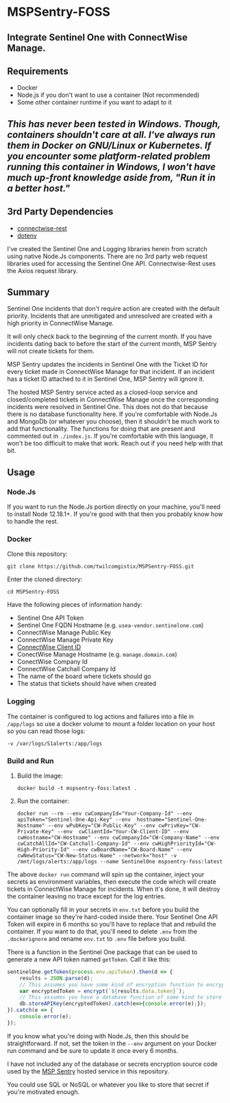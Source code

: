# MSPSentry-FOSS

## Integrate Sentinel One with ConnectWise Manage.

## Requirements
- Docker
- Node.js if you don't want to use a container (Not recommended)
- Some other container runtime if you want to adapt to it

## _This has never been tested in Windows. Though, containers shouldn't care at all. I've always run them in Docker on GNU/Linux or Kubernetes. If you encounter some platform-related problem running this container in Windows, I won't have much up-front knowledge aside from, "Run it in a better host."_

## 3rd Party Dependencies

- [connectwise-rest](https://github.com/covenanttechnologysolutions/connectwise-rest)
- [dotenv](https://github.com/motdotla/dotenv#readme)

I've created the Sentinel One and Logging libraries herein from scratch using native Node.Js components. There are no 3rd party web request libraries used for accessing the Sentinel One API. Connectwise-Rest uses the Axios request library.

## Summary

Sentinel One incidents that don't require action are created with the default priority. Incidents that are unmitigated and unresolved are created with a high priority in ConnectWise Manage.

It will only check back to the beginning of the current month. If you have incidents dating back to before the start of the current month, MSP Sentry will not create tickets for them.

MSP Sentry updates the incidents in Sentinel One with the Ticket ID for every ticket made in ConnectWise Manage for that incident. If an incident has a ticket ID attached to it in Sentinel One, MSP Sentry will ignore it.

The hosted MSP Sentry service acted as a closed-loop service and closed/completed tickets in ConnectWise Manage once the corresponding incidents were resolved in Sentinel One. This does not do that because there is no database functionality here. If you're comfortable with Node.Js and MongoDb (or whatever you choose), then it shouldn't be much work to add that functionality. The functions for doing that are present and commented out in `./index.js`. If you're comfortable with this language, it won't be too difficult to make that work. Reach out if you need help with that bit.

## Usage

### Node.Js
If you want to run the Node.Js portion directly on your machine, you'll need to install Node 12.18.1+. If you're good with that then you probably know how to handle the rest.

### Docker

Clone this repository:

`git clone https://github.com/twilcomgistix/MSPSentry-FOSS.git`

Enter the cloned directory:

`cd MSPSentry-FOSS`

Have the following pieces of information handy:

- Sentinel One API Token
- Sentinel One FQDN Hostname (e.g. `usea-vendor.sentinelone.com`)
- ConnectWise Manage Public Key
- ConnectWise Manage Private Key
- [ConnectWise Client ID](https://developer.connectwise.com/ClientID)
- ConectWise Manage Hostname (e.g. `manage.domain.com`)
- ConectWise Company Id
- ConnectWise Catchall Company Id 
- The name of the board where tickets should go
- The status that tickets should have when created

### Logging

The container is configured to log actions and failures into a file in `/app/logs` so use a docker volume to mount a folder location on your host so you can read those logs:

`-v /var/logs/S1alerts:/app/logs`

### Build and Run

1. Build the image:

    `docker build -t mspsentry-foss:latest .`

1. Run the container:

    `docker run --rm --env cwCompanyId="Your-Company-Id" --env apiToken="Sentinel-One-Api-Key" --env  hostname="Sentinel-One-Hostname" --env wPubKey="CW-Public-Key" --env cwPrivKey="CW-Private-Key" --env  cwClientId="Your-CW-Client-ID" --env cwHostname="CW-Hostname" --env cwCompanyId="CW-Company-Name" --env cwCatchAllId="CW-Catchall-Company-Id" --env cwHighPriorityId="CW-High-Priority-Id" --env cwBoardName="CW-Board-Name" --env cwNewStatus="CW-New-Status-Name" --network="host" -v /mnt/logs/alerts:/app/logs --name SentinelOne mspsentry-foss:latest`

The above `docker run` command will spin up the container, inject your secrets as environment variables, then execute the code which will create tickets in ConnectWise Manage for incidents. When it's done, it will destroy the container leaving no trace except for the log entries.

You can optionally fill in your secrets in `env.txt` before you build the container image so they're hard-coded inside there. Your Sentinel One API Token will expire in 6 months so you'll have to replace that and rebuild the container. If you want to do that, you'll need to delete `.env` from the `.dockerignore` and rename `env.txt` to `.env` file before you build.

There is a function in the Sentinel One package that can be used to generate a new API token named `getToken`.
Call it like this: 
```javascript
sentinelOne.getToken(process.env.apiToken).then(d => {
    results = JSON.parse(d);
    // This assumes you have some kind of encryption function to encrypt the token before storing it.
    var encryptedToken = encrypt(`${results.data.token}`);
    // This assumes you have a database function of some kind to store the token
    db.storeAPIKey(encryptedToken).catch(e=>{console.error(e);});
}).catch(e => {
    console.error(e);
});
```
If you know what you're doing with Node.Js, then this should be straightforward. If not, set the token in the `--env` argument on your Docker run command and be sure to update it once every 6 months.

I have not included any of the database or secrets encryption source code used by the [MSP Sentry](https://mspsentry.com) hosted service in this repository.

You could use SQL or NoSQL or whatever you like to store that secret if you're motivated enough.
